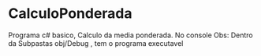 # CalculoPonderada
Programa c# basico, Calculo da media ponderada. No console
Obs: Dentro da Subpastas obj/Debug , tem o programa executavel
